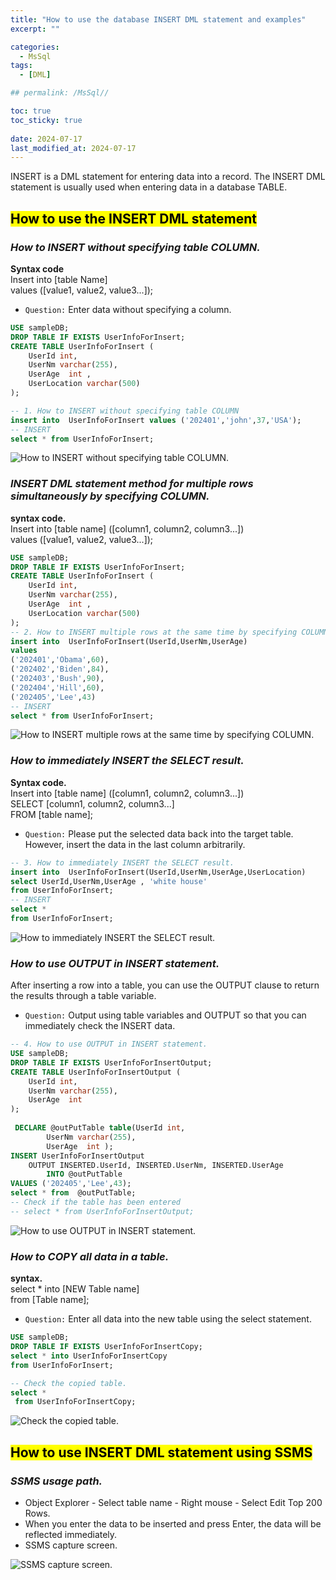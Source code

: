 ```yaml
---
title: "How to use the database INSERT DML statement and examples"
excerpt: ""

categories:
  - MsSql
tags:
  - [DML]

## permalink: /MsSql//

toc: true
toc_sticky: true
 
date: 2024-07-17
last_modified_at: 2024-07-17
---
```


INSERT is a DML statement for entering data into a record. The INSERT DML statement is usually used when entering data in a database TABLE.

## <mark>How to use the INSERT DML statement</mark>

### ***How to INSERT without specifying table COLUMN.***

**Syntax code**  
Insert into [table Name]  
values ([value1, value2, value3...]);  

- `Question:` Enter data without specifying a column.

```sql
USE sampleDB;
DROP TABLE IF EXISTS UserInfoForInsert;
CREATE TABLE UserInfoForInsert (
    UserId int,
    UserNm varchar(255),
    UserAge  int , 
    UserLocation varchar(500)
); 

-- 1. How to INSERT without specifying table COLUMN
insert into  UserInfoForInsert values ('202401','john',37,'USA');
-- INSERT   
select * from UserInfoForInsert;
```

![How to INSERT without specifying table COLUMN.](/assets/images/postsImages/MsSql/1015_Eng_DML_INSERT/1.png)

### ***INSERT DML statement method for multiple rows simultaneously by specifying COLUMN.***

**syntax code.**  
Insert into [table name] ([column1, column2, column3...])  
values ([value1, value2, value3...]);

```sql
USE sampleDB;
DROP TABLE IF EXISTS UserInfoForInsert;
CREATE TABLE UserInfoForInsert (
    UserId int,
    UserNm varchar(255),
    UserAge  int , 
    UserLocation varchar(500)
);  
-- 2. How to INSERT multiple rows at the same time by specifying COLUMN.
insert into  UserInfoForInsert(UserId,UserNm,UserAge) 
values
('202401','Obama',60),
('202402','Biden',84),
('202403','Bush',90),
('202404','Hill',60),
('202405','Lee',43)
-- INSERT   
select * from UserInfoForInsert;
```

![How to INSERT multiple rows at the same time by specifying COLUMN.](/assets/images/postsImages/MsSql/1015_Eng_DML_INSERT/2.png)

### ***How to immediately INSERT the SELECT result.***

**Syntax code.**  
Insert into [table name] ([column1, column2, column3...])  
SELECT [column1, column2, column3...]  
FROM [table name];  

- `Question:` Please put the selected data back into the target table.  
However, insert the data in the last column arbitrarily.

```sql
-- 3. How to immediately INSERT the SELECT result.
insert into  UserInfoForInsert(UserId,UserNm,UserAge,UserLocation) 
select UserId,UserNm,UserAge , 'white house'   
from UserInfoForInsert;
-- INSERT   
select * 
from UserInfoForInsert;
```

![How to immediately INSERT the SELECT result.](/assets/images/postsImages/MsSql/1015_Eng_DML_INSERT/3.png)

### ***How to use OUTPUT in INSERT statement.***

After inserting a row into a table, you can use the OUTPUT clause to return the results through a table variable.

- `Question:` Output using table variables and OUTPUT so that you can immediately check the INSERT data.

```sql
-- 4. How to use OUTPUT in INSERT statement.
USE sampleDB;
DROP TABLE IF EXISTS UserInfoForInsertOutput;
CREATE TABLE UserInfoForInsertOutput (
    UserId int,
    UserNm varchar(255),
    UserAge  int 
); 
 
 DECLARE @outPutTable table(UserId int,
        UserNm varchar(255),
        UserAge  int );  
INSERT UserInfoForInsertOutput 
    OUTPUT INSERTED.UserId, INSERTED.UserNm, INSERTED.UserAge  
        INTO @outPutTable 
VALUES ('202405','Lee',43);  
select * from  @outPutTable;
-- Check if the table has been entered
-- select * from UserInfoForInsertOutput;
```

![How to use OUTPUT in INSERT statement.](/assets/images/postsImages/MsSql/1015_Eng_DML_INSERT/4.png)

### ***How to COPY all data in a table.***

**syntax.**  
select * into [NEW Table name]  
from [Table name];  

- `Question:` Enter all data into the new table using the select statement.

```sql
USE sampleDB;
DROP TABLE IF EXISTS UserInfoForInsertCopy;
select * into UserInfoForInsertCopy 
from UserInfoForInsert;

-- Check the copied table.
select *
 from UserInfoForInsertCopy;
```

![Check the copied table.](/assets/images/postsImages/MsSql/1015_Eng_DML_INSERT/5.png)

## <mark>How to use INSERT DML statement using SSMS</mark>

### ***SSMS usage path.***

- Object Explorer - Select table name - Right mouse - Select Edit Top 200 Rows.
- When you enter the data to be inserted and press Enter, the data will be reflected immediately.
- SSMS capture screen.

![SSMS capture screen.](/assets/images/postsImages/MsSql/1015_Eng_DML_INSERT/6.png)
